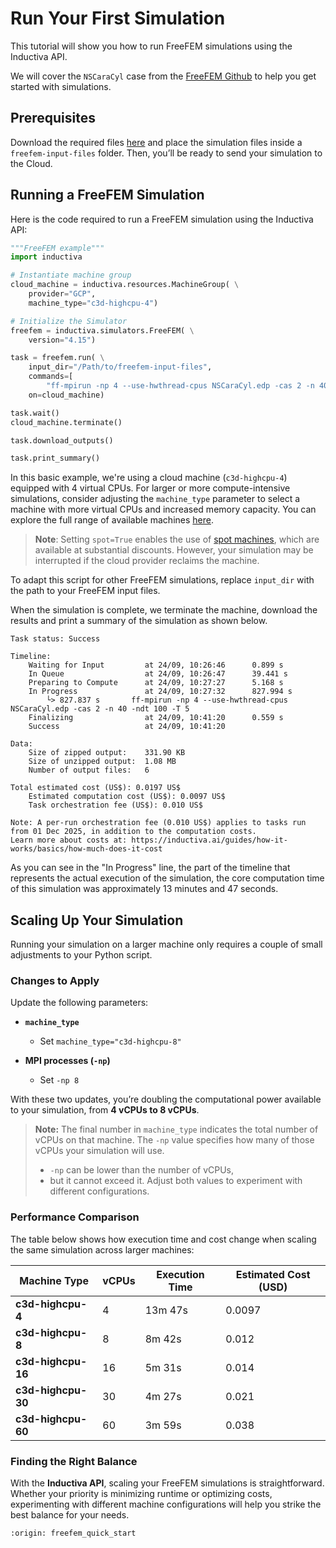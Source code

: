 # Run Your First Simulation
This tutorial will show you how to run FreeFEM simulations using the Inductiva API.

We will cover the `NSCaraCyl` case from the [FreeFEM Github](https://github.com/FreeFem/FreeFem-sources) to help you get started with simulations.

## Prerequisites
Download the required files [here](https://github.com/FreeFem/FreeFem-sources/blob/master/examples/mpi/NSCaraCyl.edp) and place the simulation files inside a `freefem-input-files` folder. Then, you’ll be ready to send your simulation to the Cloud.

## Running a FreeFEM Simulation
Here is the code required to run a FreeFEM simulation using the Inductiva API:

```python
"""FreeFEM example"""
import inductiva

# Instantiate machine group
cloud_machine = inductiva.resources.MachineGroup( \
    provider="GCP",
    machine_type="c3d-highcpu-4")

# Initialize the Simulator
freefem = inductiva.simulators.FreeFEM( \
    version="4.15")

task = freefem.run( \
	input_dir="/Path/to/freefem-input-files",
	commands=[
		"ff-mpirun -np 4 --use-hwthread-cpus NSCaraCyl.edp -cas 2 -n 40 -ndt 100 -T 5"],
	on=cloud_machine)

task.wait()
cloud_machine.terminate()

task.download_outputs()

task.print_summary()

```

In this basic example, we're using a cloud machine (`c3d-highcpu-4`) equipped with 4 virtual CPUs.
For larger or more compute-intensive simulations, consider adjusting the `machine_type` parameter to select
a machine with more virtual CPUs and increased memory capacity. You can explore the full range of available machines [here](https://console.inductiva.ai/machine-groups/instance-types).

> **Note**: Setting `spot=True` enables the use of [spot machines](../how-it-works/machines/spot-machines.md), which are available at substantial discounts.
> However, your simulation may be interrupted if the cloud provider reclaims the machine.

To adapt this script for other FreeFEM simulations, replace `input_dir` with the
path to your FreeFEM input files.

When the simulation is complete, we terminate the machine, download the results and print a summary of the simulation as shown below.

```
Task status: Success

Timeline:
	Waiting for Input         at 24/09, 10:26:46      0.899 s
	In Queue                  at 24/09, 10:26:47      39.441 s
	Preparing to Compute      at 24/09, 10:27:27      5.168 s
	In Progress               at 24/09, 10:27:32      827.994 s
		└> 827.837 s       ff-mpirun -np 4 --use-hwthread-cpus NSCaraCyl.edp -cas 2 -n 40 -ndt 100 -T 5
	Finalizing                at 24/09, 10:41:20      0.559 s
	Success                   at 24/09, 10:41:20

Data:
	Size of zipped output:    331.90 KB
	Size of unzipped output:  1.08 MB
	Number of output files:   6

Total estimated cost (US$): 0.0197 US$
	Estimated computation cost (US$): 0.0097 US$
	Task orchestration fee (US$): 0.010 US$

Note: A per-run orchestration fee (0.010 US$) applies to tasks run from 01 Dec 2025, in addition to the computation costs.
Learn more about costs at: https://inductiva.ai/guides/how-it-works/basics/how-much-does-it-cost
```

As you can see in the "In Progress" line, the part of the timeline that represents the actual execution of the simulation,
the core computation time of this simulation was approximately 13 minutes and 47 seconds.

## Scaling Up Your Simulation
Running your simulation on a larger machine only requires a couple of small adjustments to your Python script.

### Changes to Apply

Update the following parameters:

* **`machine_type`**

  * Set `machine_type="c3d-highcpu-8"`
* **MPI processes (`-np`)**

  * Set `-np 8`

With these two updates, you’re doubling the computational power available to your simulation, from **4 vCPUs to 8 vCPUs**.

> **Note:**
> The final number in `machine_type` indicates the total number of vCPUs on that machine. The `-np` value specifies how many of those vCPUs your simulation will use.
>
> * `-np` can be lower than the number of vCPUs,
> * but it cannot exceed it.
>   Adjust both values to experiment with different configurations.

### Performance Comparison

The table below shows how execution time and cost change when scaling the same simulation across larger machines:

| Machine Type       | vCPUs | Execution Time | Estimated Cost (USD) |
| ------------------ | ----- | -------------- | -------------------- |
| **c3d-highcpu-4**  | 4     | 13m 47s        | 0.0097               |
| **c3d-highcpu-8**  | 8     | 8m 42s         | 0.012                |
| **c3d-highcpu-16** | 16    | 5m 31s         | 0.014                |
| **c3d-highcpu-30** | 30    | 4m 27s         | 0.021                |
| **c3d-highcpu-60** | 60    | 3m 59s         | 0.038                |

### Finding the Right Balance

With the **Inductiva API**, scaling your FreeFEM simulations is straightforward. Whether your priority is minimizing runtime or optimizing costs, experimenting with different machine configurations will help you strike the best balance for your needs.

```{banner_small}
:origin: freefem_quick_start
```
